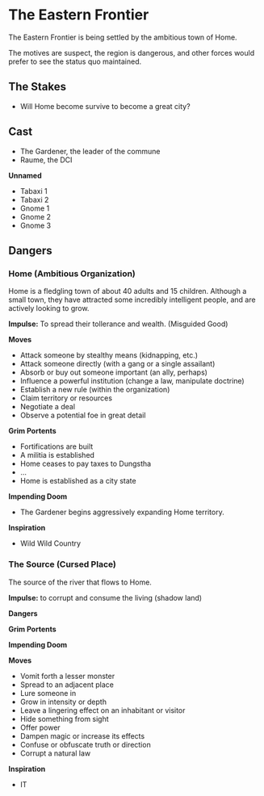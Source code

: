 
# The Eastern Frontier

The Eastern Frontier is being settled by the ambitious town of Home.

The motives are suspect, the region is dangerous, and other forces
would prefer to see the status quo maintained.

## The Stakes

* Will Home become survive to become a great city?

## Cast

* The Gardener, the leader of the commune
* Raume, the DCI

**Unnamed**

* Tabaxi 1
* Tabaxi 2
* Gnome 1
* Gnome 2
* Gnome 3


## Dangers

### Home (Ambitious Organization)

Home is a fledgling town of about 40 adults and 15 children.
Although a small town, they have attracted some incredibly 
intelligent people, and are actively looking to grow.

**Impulse:** To spread their tollerance and wealth. (Misguided Good)

**Moves**

* Attack someone by stealthy means (kidnapping, etc.)
* Attack someone directly (with a gang or a single assailant)
* Absorb or buy out someone important (an ally, perhaps)
* Influence a powerful institution (change a law, manipulate doctrine)
* Establish a new rule (within the organization)
* Claim territory or resources
* Negotiate a deal
* Observe a potential foe in great detail


**Grim Portents**

* Fortifications are built
* A militia is established
* Home ceases to pay taxes to Dungstha
* ...
* Home is established as a city state

**Impending Doom**

* The Gardener begins aggressively expanding Home territory.


**Inspiration**

* Wild Wild Country


### The Source (Cursed Place)

The source of the river that flows to Home.

**Impulse:** to corrupt and consume the living (shadow land)

**Dangers**

**Grim Portents**

**Impending Doom**


**Moves**

* Vomit forth a lesser monster
* Spread to an adjacent place
* Lure someone in
* Grow in intensity or depth
* Leave a lingering effect on an inhabitant or visitor
* Hide something from sight
* Offer power
* Dampen magic or increase its effects
* Confuse or obfuscate truth or direction
* Corrupt a natural law

**Inspiration**

* IT
